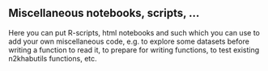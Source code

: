 ## Miscellaneous notebooks, scripts, ...

Here you can put R-scripts, html notebooks and such which you can use to add 
your own miscellaneous code,
e.g. to explore some datasets before writing a function to read it,
to prepare for writing functions, 
to test existing n2khabutils functions, etc.
